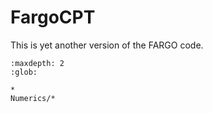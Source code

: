 # FargoCPT

This is yet another version of the FARGO code.

``` {toctree}
:maxdepth: 2
:glob:

*
Numerics/*
```